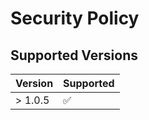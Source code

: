 # Security Policy

## Supported Versions

| Version | Supported          |
| ------- | ------------------ |
| > 1.0.5 | :white_check_mark: |
